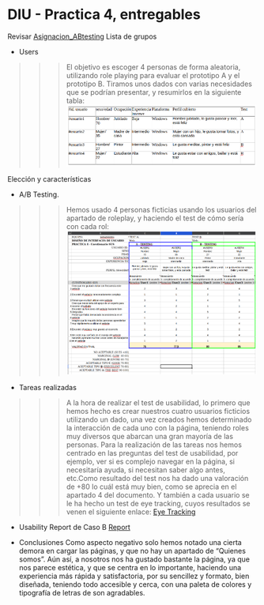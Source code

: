 # DIU - Practica 4, entregables



Revisar [Asignacion_ABtesting](https://github.com/mgea/DIU/blob/master/P4/Asignacion_ABtesting.pdf)
Lista de grupos 

* Users
>>> El objetivo es escoger 4 personas de forma aleatoria, utilizando role playing para evaluar el prototipo A y el prototipo B.
>>> Tiramos unos dados con varias necesidades que se podrían presentar, y resumirlos en la siguiente tabla:
  ![Roleplay](Users.png)

Elección y características

* A/B Testing. 
>>> Hemos usado 4 personas ficticias usando los usuarios del apartado de roleplay, y haciendo el test de cómo sería con cada rol:
  ![Resultados](ABTesting.png)

* Tareas realizadas 
>>> A la hora de realizar el test de usabilidad, lo primero que hemos hecho es crear nuestros cuatro usuarios ficticios utilizando un dado, una vez creados hemos determinado la interacción de cada uno con la página, teniendo roles muy diversos que abarcan una gran mayoría de las personas.
>>> Para la realización de las tareas nos hemos centrado en las preguntas del test de usabilidad, por ejemplo, ver si es complejo navegar en la página, si necesitaría ayuda, si necesitan saber algo antes, etc.Como resultado del test nos ha dado una valoración de +80 lo cuál está muy bien, como se aprecia en el apartado 4 del documento.
>>> Y también a cada usuario se le ha hecho un test de eye tracking, cuyos resultados se venen el siguiente enlace:
[Eye Tracking](EyeTracking.pdf)

* Usability Report de Caso B
  [Report](P4_UsabReport_DIU2CaOs_doneby_DIU2_kebabmixto.pdf)

* Conclusiones
Como aspecto negativo solo hemos notado una cierta demora en cargar las páginas,  y que no hay un apartado de “Quienes somos”. 
Aún así, a nosotros nos ha gustado bastante la página, ya que nos parece estética, y que se centra en lo importante, haciendo una experiencia más rápida y satisfactoria, por su sencillez y formato, bien diseñada, teniendo todo accesible y cerca, con una paleta de colores y tipografía de letras de son agradables.
